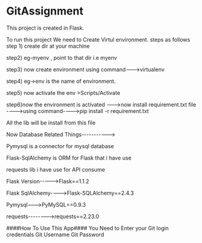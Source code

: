 # GitAssignment

This project is created in Flask.

To run this project We need to Create Virtul environment. steps as follows
step 1) create dir at your machine

step2) eg-myenv , point to that dir i.e myenv

step3) now create environment using command--->virtualenv <env name>
  
step4) eg->env is the name of environment.

step5) now activate the env >Scripts/Activate

step6)now the environment is activated --->now install requirement.txt file ---->using command---->pip install -r requirement.txt

  All the lib will be install from this file

Now Database Related Things----------->

Pymysql is a connector for mysql database 

Flask-SqlAlchemy is ORM for Flask that i have use


requests lib i have use for API consume

Flask Version----->Flask==1.1.2

Flask SqlAlchemy---->Flask-SQLAlchemy==2.4.3
  
Pymysql--->PyMySQL==0.9.3

requests-------->requests==2.23.0


####How To Use This App####
You Need to Enter your Git login credentials
Git Username
Git Password


